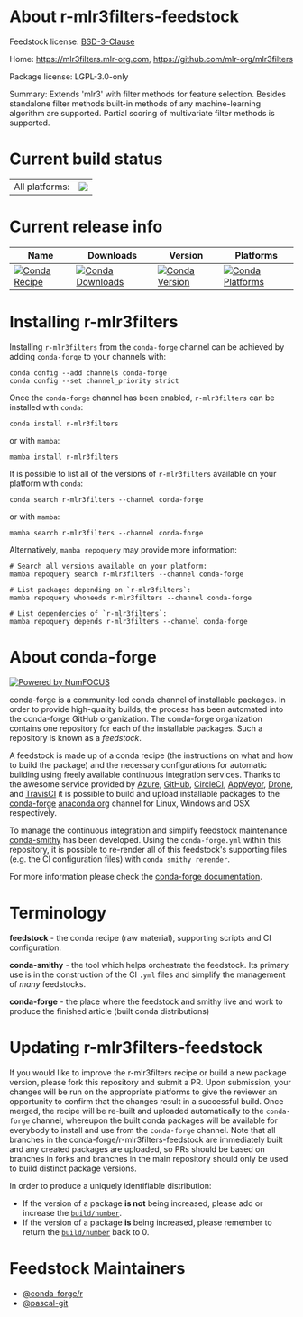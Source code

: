About r-mlr3filters-feedstock
=============================

Feedstock license: [BSD-3-Clause](https://github.com/conda-forge/r-mlr3filters-feedstock/blob/main/LICENSE.txt)

Home: https://mlr3filters.mlr-org.com, https://github.com/mlr-org/mlr3filters

Package license: LGPL-3.0-only

Summary: Extends 'mlr3' with filter methods for feature selection. Besides standalone filter methods built-in methods of any machine-learning algorithm are supported.  Partial scoring of multivariate filter methods is supported.

Current build status
====================


<table><tr><td>All platforms:</td>
    <td>
      <a href="https://dev.azure.com/conda-forge/feedstock-builds/_build/latest?definitionId=11727&branchName=main">
        <img src="https://dev.azure.com/conda-forge/feedstock-builds/_apis/build/status/r-mlr3filters-feedstock?branchName=main">
      </a>
    </td>
  </tr>
</table>

Current release info
====================

| Name | Downloads | Version | Platforms |
| --- | --- | --- | --- |
| [![Conda Recipe](https://img.shields.io/badge/recipe-r--mlr3filters-green.svg)](https://anaconda.org/conda-forge/r-mlr3filters) | [![Conda Downloads](https://img.shields.io/conda/dn/conda-forge/r-mlr3filters.svg)](https://anaconda.org/conda-forge/r-mlr3filters) | [![Conda Version](https://img.shields.io/conda/vn/conda-forge/r-mlr3filters.svg)](https://anaconda.org/conda-forge/r-mlr3filters) | [![Conda Platforms](https://img.shields.io/conda/pn/conda-forge/r-mlr3filters.svg)](https://anaconda.org/conda-forge/r-mlr3filters) |

Installing r-mlr3filters
========================

Installing `r-mlr3filters` from the `conda-forge` channel can be achieved by adding `conda-forge` to your channels with:

```
conda config --add channels conda-forge
conda config --set channel_priority strict
```

Once the `conda-forge` channel has been enabled, `r-mlr3filters` can be installed with `conda`:

```
conda install r-mlr3filters
```

or with `mamba`:

```
mamba install r-mlr3filters
```

It is possible to list all of the versions of `r-mlr3filters` available on your platform with `conda`:

```
conda search r-mlr3filters --channel conda-forge
```

or with `mamba`:

```
mamba search r-mlr3filters --channel conda-forge
```

Alternatively, `mamba repoquery` may provide more information:

```
# Search all versions available on your platform:
mamba repoquery search r-mlr3filters --channel conda-forge

# List packages depending on `r-mlr3filters`:
mamba repoquery whoneeds r-mlr3filters --channel conda-forge

# List dependencies of `r-mlr3filters`:
mamba repoquery depends r-mlr3filters --channel conda-forge
```


About conda-forge
=================

[![Powered by
NumFOCUS](https://img.shields.io/badge/powered%20by-NumFOCUS-orange.svg?style=flat&colorA=E1523D&colorB=007D8A)](https://numfocus.org)

conda-forge is a community-led conda channel of installable packages.
In order to provide high-quality builds, the process has been automated into the
conda-forge GitHub organization. The conda-forge organization contains one repository
for each of the installable packages. Such a repository is known as a *feedstock*.

A feedstock is made up of a conda recipe (the instructions on what and how to build
the package) and the necessary configurations for automatic building using freely
available continuous integration services. Thanks to the awesome service provided by
[Azure](https://azure.microsoft.com/en-us/services/devops/), [GitHub](https://github.com/),
[CircleCI](https://circleci.com/), [AppVeyor](https://www.appveyor.com/),
[Drone](https://cloud.drone.io/welcome), and [TravisCI](https://travis-ci.com/)
it is possible to build and upload installable packages to the
[conda-forge](https://anaconda.org/conda-forge) [anaconda.org](https://anaconda.org/)
channel for Linux, Windows and OSX respectively.

To manage the continuous integration and simplify feedstock maintenance
[conda-smithy](https://github.com/conda-forge/conda-smithy) has been developed.
Using the ``conda-forge.yml`` within this repository, it is possible to re-render all of
this feedstock's supporting files (e.g. the CI configuration files) with ``conda smithy rerender``.

For more information please check the [conda-forge documentation](https://conda-forge.org/docs/).

Terminology
===========

**feedstock** - the conda recipe (raw material), supporting scripts and CI configuration.

**conda-smithy** - the tool which helps orchestrate the feedstock.
                   Its primary use is in the construction of the CI ``.yml`` files
                   and simplify the management of *many* feedstocks.

**conda-forge** - the place where the feedstock and smithy live and work to
                  produce the finished article (built conda distributions)


Updating r-mlr3filters-feedstock
================================

If you would like to improve the r-mlr3filters recipe or build a new
package version, please fork this repository and submit a PR. Upon submission,
your changes will be run on the appropriate platforms to give the reviewer an
opportunity to confirm that the changes result in a successful build. Once
merged, the recipe will be re-built and uploaded automatically to the
`conda-forge` channel, whereupon the built conda packages will be available for
everybody to install and use from the `conda-forge` channel.
Note that all branches in the conda-forge/r-mlr3filters-feedstock are
immediately built and any created packages are uploaded, so PRs should be based
on branches in forks and branches in the main repository should only be used to
build distinct package versions.

In order to produce a uniquely identifiable distribution:
 * If the version of a package **is not** being increased, please add or increase
   the [``build/number``](https://docs.conda.io/projects/conda-build/en/latest/resources/define-metadata.html#build-number-and-string).
 * If the version of a package **is** being increased, please remember to return
   the [``build/number``](https://docs.conda.io/projects/conda-build/en/latest/resources/define-metadata.html#build-number-and-string)
   back to 0.

Feedstock Maintainers
=====================

* [@conda-forge/r](https://github.com/orgs/conda-forge/teams/r/)
* [@pascal-git](https://github.com/pascal-git/)

